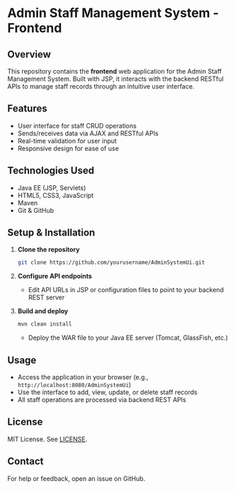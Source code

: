 # Admin Staff Management System - Frontend

## Overview

This repository contains the **frontend** web application for the Admin Staff Management System. Built with JSP, it interacts with the backend RESTful APIs to manage staff records through an intuitive user interface.

## Features

- User interface for staff CRUD operations
- Sends/receives data via AJAX and RESTful APIs
- Real-time validation for user input
- Responsive design for ease of use

## Technologies Used

- Java EE (JSP, Servlets)
- HTML5, CSS3, JavaScript
- Maven
- Git & GitHub

## Setup & Installation

1. **Clone the repository**
   ```bash
   git clone https://github.com/yourusername/AdminSystemUi.git
   ```

2. **Configure API endpoints**
   - Edit API URLs in JSP or configuration files to point to your backend REST server

3. **Build and deploy**
   ```bash
   mvn clean install
   ```
   - Deploy the WAR file to your Java EE server (Tomcat, GlassFish, etc.)

## Usage

- Access the application in your browser (e.g., `http://localhost:8080/AdminSystemUi`)
- Use the interface to add, view, update, or delete staff records
- All staff operations are processed via backend REST APIs

## License

MIT License. See [LICENSE](LICENSE).

## Contact

For help or feedback, open an issue on GitHub.
